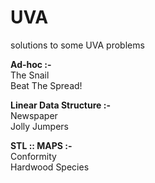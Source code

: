 UVA
===

solutions to some UVA problems

<b>Ad-hoc :-</b><br>
The Snail<br>
Beat The Spread!<br>

<b>Linear Data Structure :-</b><br>
Newspaper<br>
Jolly Jumpers<br>

<b>STL :: MAPS :- </b><br>
Conformity <br>
Hardwood Species<br>
